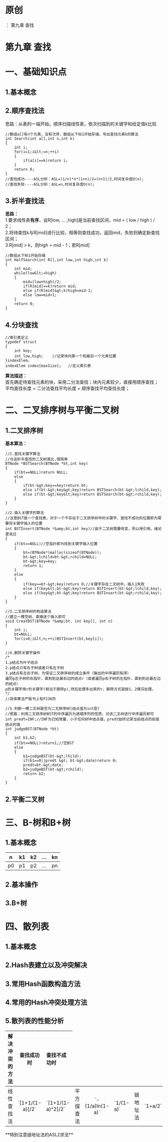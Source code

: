 # 原创
：  第九章 查找

# 第九章 查找

# 一、基础知识点

## 1.基本概念

> 



## 2.顺序查找法

> 
思路：从表的一端开始，顺序扫描线性表，依次扫描到的关键字和给定值k比较


```
//数组a[]有n个元素，没有次序，数组从下标1开始存储，写出查找元素k的算法
int Search(int a[],int n,int k)
{
    int i;
    for(i=1;i&lt;=n;++i)
    {
        if(a[i]==k)return i;
    }
    return 0;
}
//查找成功----ASL分析：ASL=(1/n)*n*(1+n)/2=(n+1)/2,时间复杂度O(n);
//查找失败----ASL分析：ASL=n,时间复杂度O(n);
```

## 3.折半查找法

> 
**思路：** <br/> 1.要求线性表**有序**，设R[low, … ,high]是当前查找区间，mid = ( low / high ) / 2； <br/> 2.将待查找k与R[mid]进行比较，相等则查找成功，返回mid，失败则确定新查找区间； <br/> 3.R[mid] &gt; k，则high = mid - 1；若R[mid]


```
//数组从下标1开始存储
int HalfSearch(int R[],int low,int high,int k)
{
    int mid;
    while(low&lt;=high)
    {
        mid=(low+high)/2;
        if(R[mid]==k)return mid;
        else if(R[mid]&gt;k)high=mid-1;
        else low=mid+1;
    }
    return 0;
}
```

> 



## 4.分块查找

> 



```
//索引表定义
typedef struct
{
    int key;               
    int low,high;    //记录块内第一个和最后一个元素位置
}indexElem;
indexElem index[maxSize];   //定义索引表
```

> 
**算法描述：** <br/> 首先确定待查找元素的块，采用二分法查找；块内元素较少，直接用顺序查找； <br/> 平均查找长度 = 二分法查找平均长度 + 顺序查找平均查找长度；


# 二、二叉排序树与平衡二叉树

## 1.二叉排序树

> 



**基本算法：**

```
//1.查找关键字算法
//与这折半查找的二叉树类比,很简单
BTNode *BSTSearch(BTNode *bt,int key)
{
    if(bt==NULL)return NULL;
    else
    {
        if(bt-&gt;key==key)return bt;
        else if(bt-&gt;key&gt;key)return BSTSearch(bt-&gt;lchild,key);
        else if(bt-&gt;key&lt;key)return BSTSearch(bt-&gt;rchild,key);
    }
}

//2.插入关键字的算法
//注意BST是一个查找表，对于一个不存在于二叉排序树中的关键字，查找不成功的位置即为需要将关键字插入的位置
int BSTInsert(BTNode *&amp;bt,int key)//由于二叉树需要改变，所以用引用，绪论里说过
{
    if(bt==NULL)//空指针即为找到关键字插入位置
    {
        bt=(BTNode*)malloc(sizeof(BTNode));
        bt-&gt;lchild=bt-&gt;rchild=NULL;
        bt-&gt;key=key;
        return 1;   
    }
    else
    {
        if(key==bt-&gt;key)return 0;//关键字存在二叉树中，插入1失败
        else if(key&lt;bt-&gt;key)return BSTInsert(bt-&gt;lchild,key);
        else if(key&gt;bt-&gt;key)return BSTInsert(bt-&gt;rchild,key);
    }
}

//3.二叉排序树的构造算法
//建立一棵空树，直接逐个插入即可
void CreatBST(BTNode *&amp;bt, int key[], int n)
{
    int i;
    bt=NULL;
    for(i=0;i&lt;n;++i)BSTInsert(bt,key[i]);
}

//4.删除关键字操作
/*
1.p结点为叶子结点
2.p结点只有右子树或者只有左子树
3.p结点有左右子树，为保证二叉排序树的成立条件（输出的中序遍历有序）
遍历p左子树的右指针，直到到达最右边的结点r（或者遍历p右子树的左指针，直到到达最左边的结点）
p的关键字用r的关键字(相当于删除p),然后处理多出来的r，删除方式就按1，2情况处理。
*/
//具体算法严版书上有P230页

//5.判断一棵二叉树是否为二叉排序树(结点值为int型)
//思路：利用二叉排序树BST的中序遍历为递增序列的性质，对该二叉树进行中序遍历即可
int predt=INF;//INF为已知常量，小于任何树中结点值，predt始终记录当前结点的前驱结点的值
int judgeBST(BTNode *bt)
{
    int b1,b2;
    if(bt==NULL)return1;//空BST
    else
    {
        b1=judgeBST(bt-&gt;lhild);
        if(b1==0||predt &gt; bt-&gt;date)return 0;
        predt=bt-&gt;date;
        b2=judgeBST(bt-&gt;rchild);
        return b2; 
    }   
}
```

## 2.平衡二叉树

> 



# 三、B-树和B+树

## 1.基本概念

> 

<table><thead><th align="center">n</th><th align="center">k1</th><th align="center">k2</th><th align="center">…</th><th align="center">kn</th>
</thead><tbody><td align="center">p0</td><td align="center">p1</td><td align="center">p2</td><td align="center">…</td><td align="center">pn</td>
</tbody></table>


## 2.基本操作

## 3.B+树

> 



# 四、散列表

## 1.基本概念

> 



## 2.Hash表建立以及冲突解决

> 



## 3.常用Hash函数构造方法

> 



## 4.常用的Hash冲突处理方法

> 



## 5.散列表的性能分析

> 

<table><thead><th align="right">解决冲突的方法</th><th align="center">查找成功时</th><th align="left">查找不成功时</th>
</thead><tbody><td align="right">线性查找法</td><td align="center">`[1+1/(1-a)]/2`</td><td align="left">`[1+1/(1-a)^2]/2`</td>
<td align="right">平方探查法</td><td align="center">`-(1/a)ln(1-a)`</td><td align="left">`1/(1-a)`</td>
<td align="right">链地址法</td><td align="center">`1+a/2`</td><td align="left">`a+e^a≈a`</td>
</tbody></table>
**特别注意链地址法的ASL2求法**

